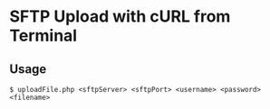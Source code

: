 # SFTP Upload with cURL from Terminal

## Usage

```console
$ uploadFile.php <sftpServer> <sftpPort> <username> <password> <filename>
```
